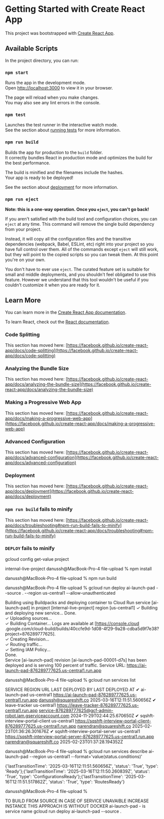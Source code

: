 # Getting Started with Create React App

This project was bootstrapped with [Create React App](https://github.com/facebook/create-react-app).

## Available Scripts

In the project directory, you can run:

### `npm start`

Runs the app in the development mode.\
Open [http://localhost:3000](http://localhost:3000) to view it in your browser.

The page will reload when you make changes.\
You may also see any lint errors in the console.

### `npm test`

Launches the test runner in the interactive watch mode.\
See the section about [running tests](https://facebook.github.io/create-react-app/docs/running-tests) for more information.

### `npm run build`

Builds the app for production to the `build` folder.\
It correctly bundles React in production mode and optimizes the build for the best performance.

The build is minified and the filenames include the hashes.\
Your app is ready to be deployed!

See the section about [deployment](https://facebook.github.io/create-react-app/docs/deployment) for more information.

### `npm run eject`

**Note: this is a one-way operation. Once you `eject`, you can't go back!**

If you aren't satisfied with the build tool and configuration choices, you can `eject` at any time. This command will remove the single build dependency from your project.

Instead, it will copy all the configuration files and the transitive dependencies (webpack, Babel, ESLint, etc) right into your project so you have full control over them. All of the commands except `eject` will still work, but they will point to the copied scripts so you can tweak them. At this point you're on your own.

You don't have to ever use `eject`. The curated feature set is suitable for small and middle deployments, and you shouldn't feel obligated to use this feature. However we understand that this tool wouldn't be useful if you couldn't customize it when you are ready for it.

## Learn More

You can learn more in the [Create React App documentation](https://facebook.github.io/create-react-app/docs/getting-started).

To learn React, check out the [React documentation](https://reactjs.org/).

### Code Splitting

This section has moved here: [https://facebook.github.io/create-react-app/docs/code-splitting](https://facebook.github.io/create-react-app/docs/code-splitting)

### Analyzing the Bundle Size

This section has moved here: [https://facebook.github.io/create-react-app/docs/analyzing-the-bundle-size](https://facebook.github.io/create-react-app/docs/analyzing-the-bundle-size)

### Making a Progressive Web App

This section has moved here: [https://facebook.github.io/create-react-app/docs/making-a-progressive-web-app](https://facebook.github.io/create-react-app/docs/making-a-progressive-web-app)

### Advanced Configuration

This section has moved here: [https://facebook.github.io/create-react-app/docs/advanced-configuration](https://facebook.github.io/create-react-app/docs/advanced-configuration)

### Deployment

This section has moved here: [https://facebook.github.io/create-react-app/docs/deployment](https://facebook.github.io/create-react-app/docs/deployment)

### `npm run build` fails to minify

This section has moved here: [https://facebook.github.io/create-react-app/docs/troubleshooting#npm-run-build-fails-to-minify](https://facebook.github.io/create-react-app/docs/troubleshooting#npm-run-build-fails-to-minify)


### `DEPLOY` fails to minify

gcloud config get-value project

internal-live-project
danussh@MacBook-Pro-4 file-upload % npm install

danussh@MacBook-Pro-4 file-upload % npm run build

danussh@MacBook-Pro-4 file-upload % gcloud run deploy ai-launch-pad --source . --region us-central1 --allow-unauthenticated

Building using Buildpacks and deploying container to Cloud Run service [ai-launch-pad] in project [internal-live-project] region [us-central1]
✓ Building and deploying new service... Done.                         
  ✓ Uploading sources...                                              
  ✓ Building Container... Logs are available at [https://console.cloud
  .google.com/cloud-build/builds/40ccfe9d-1d08-4f29-9a28-cdba5d9f7e38?
  project=876289777625].                                              
  ✓ Creating Revision...                                              
  ✓ Routing traffic...                                                
  ✓ Setting IAM Policy...                                             
Done.                                                                 
Service [ai-launch-pad] revision [ai-launch-pad-00001-d7s] has been deployed and is serving 100 percent of traffic.
Service URL: https://ai-launch-pad-876289777625.us-central1.run.app

danussh@MacBook-Pro-4 file-upload % gcloud run services list

   SERVICE                         REGION       URL                                                                      LAST DEPLOYED BY                                              LAST DEPLOYED AT
✔  ai-launch-pad                   us-central1  https://ai-launch-pad-876289777625.us-central1.run.app                   danussh@squareshift.co                                        2025-03-16T12:11:51.560656Z
✔  leave-tracker                   us-central1  https://leave-tracker-876289777625.us-central1.run.app                   service-876289777625@gcf-admin-robot.iam.gserviceaccount.com  2024-11-29T02:44:25.670650Z
✔  sqshft-interview-portal-client  us-central1  https://sqshft-interview-portal-client-876289777625.us-central1.run.app  narendran@squareshift.co                                      2025-02-23T01:36:26.301676Z
✔  sqshft-interview-portal-server  us-central1  https://sqshft-interview-portal-server-876289777625.us-central1.run.app  narendran@squareshift.co                                      2025-02-23T01:37:28.194352Z

danussh@MacBook-Pro-4 file-upload % gcloud run services describe ai-launch-pad --region us-central1 --format='value(status.conditions)'

{'lastTransitionTime': '2025-03-16T12:11:51.560656Z', 'status': 'True', 'type': 'Ready'};{'lastTransitionTime': '2025-03-16T12:11:50.260839Z', 'status': 'True', 'type': 'ConfigurationsReady'};{'lastTransitionTime': '2025-03-16T12:11:51.517862Z', 'status': 'True', 'type': 'RoutesReady'}

danussh@MacBook-Pro-4 file-upload %  

TO BUILD FROM SOURCE
IN CASE OF SERVICE UNAVAIBLE INCREASE INSTANCE THIS APPROACH IS WITHOUT DOCKER
ai-launch-pad - is service name
gcloud run deploy ai-launch-pad --source . 